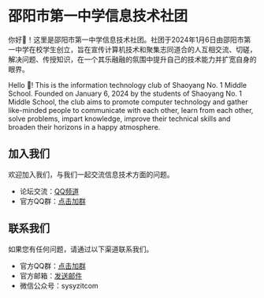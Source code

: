 # 邵阳市第一中学信息技术社团
你好👋！这里是邵阳市第一中学信息技术社团。社团于2024年1月6日由邵阳市第一中学在校学生创立，旨在宣传计算机技术和聚集志同道合的人互相交流、切磋，解决问题、传授知识，在一个其乐融融的氛围中提升自己的技术能力并扩宽自身的眼界。

Hello 👋! This is the information technology club of Shaoyang No. 1 Middle School. Founded on January 6, 2024 by the students of Shaoyang No. 1 Middle School, the club aims to promote computer technology and gather like-minded people to communicate with each other, learn from each other, solve problems, impart knowledge, improve their technical skills and broaden their horizons in a happy atmosphere.

## 加入我们
欢迎加入我们，与我们一起交流信息技术方面的问题。
* 论坛交流：[QQ频道](https://pd.qq.com/s/h4tsy0qtx)
* 官方QQ群：[点击加群](https://qm.qq.com/q/H7MnloLh0g)

## 联系我们
如果您有任何问题，请通过以下渠道联系我们。
* 官方QQ群：[点击加群](https://qm.qq.com/q/H7MnloLh0g)
* 官方邮箱：[发送邮件](mailto:sysyzitcom@163.com)
* 微信公众号：sysyzitcom
